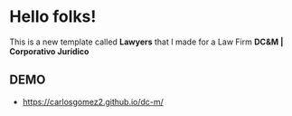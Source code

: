 # Hello folks!

This is a new template called **Lawyers** that I made for a Law Firm **DC&M | Corporativo Jurídico**

## DEMO

- https://carlosgomez2.github.io/dc-m/
